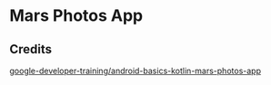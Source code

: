 Mars Photos App
==

Credits
--
[google-developer-training/android-basics-kotlin-mars-photos-app](https://github.com/google-developer-training/android-basics-kotlin-mars-photos-app)
